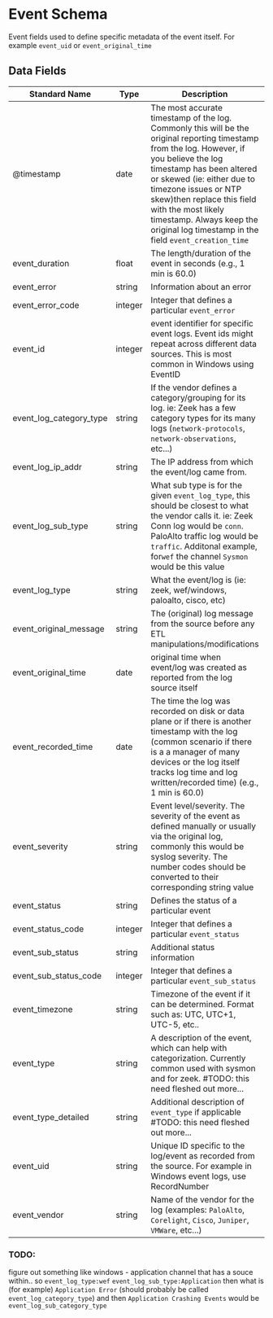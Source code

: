 # Event Schema

Event fields used to define specific metadata of the event itself. For example `event_uid` or `event_original_time`

## Data Fields

| Standard Name | Type | Description | Sample Value |
|--------|---------|-------|-------|
| @timestamp              | date    | The most accurate timestamp of the log. Commonly this will be the original reporting timestamp from the log. However, if you believe the log timestamp has been altered or skewed (ie: either due to timezone issues or NTP skew)then replace this field with the most likely timestamp. Always keep the original log timestamp in the field `event_creation_time` | `43201.2404861111`                |
| event_duration          | float   | The length/duration of the event in seconds  (e.g., 1 min is 60.0)                                                                                                                                                                                                                                                                                                 | `60`                              |
| event_error             | string  | Information about an error                                                                                                                                                                                                                                                                                                                                         | ``                                |
| event_error_code        | integer | Integer that defines a particular `event_error`                                                                                                                                                                                                                                                                                                                    | ``                                |
| event_id                | integer | event identifier for specific event logs. Event ids might repeat across different data sources. This is most common in Windows using EventID                                                                                                                                                                                                                       | `4688`                            |
| event_log_category_type | string  | If the vendor defines a category/grouping for its log. ie: Zeek has a few category types for its many logs (`network-protocols`, `network-observations`, etc...)                                                                                                                                                                                                   | `network-protocols`               |
| event_log_ip_addr       | string  | The IP address from which the event/log came from.                                                                                                                                                                                                                                                                                                                 | `10.10.10.10`                     |
| event_log_sub_type      | string  | What sub type is for the given `event_log_type`, this should be closest to what the vendor calls it. ie: Zeek Conn log would be `conn`. PaloAlto traffic log would be `traffic`. Additonal example, for`wef` the channel `Sysmon` would be this value                                                                                                              | `traffic`                         |
| event_log_type          | string  | What the event/log is (ie: zeek, wef/windows, paloalto, cisco, etc)                                                                                                                                                                                                                                                                                                | `paloalto`                        |
| event_original_message  | string  | The (original) log message from the source before any ETL manipulations/modifications                                                                                                                                                                                                                                                                              | ``                                |
| event_original_time     | date    | original time when event/log was created as reported from the log source itself                                                                                                                                                                                                                                                                                    | `43201.2404861111`                |
| event_recorded_time     | date    | The time the log was recorded on disk or data plane or if there is another timestamp with the log (common scenario if there is a a manager of many devices or the log itself tracks log time and log written/recorded time)  (e.g., 1 min is 60.0)                                                                                                                 | `4/11/2018 5:46:18`               |
| event_severity          | string  | Event level/severity. The severity of the event as defined manually or usually via the original log, commonly this would be syslog severity. The number codes should be converted to their corresponding string value                                                                                                                                              | `alert`                           |
| event_status            | string  | Defines the status of a particular event                                                                                                                                                                                                                                                                                                                           | `User logon with expired account` |
| event_status_code       | integer | Integer that defines a particular `event_status`                                                                                                                                                                                                                                                                                                                   | `3221225875`                      |
| event_sub_status        | string  | Additional status information                                                                                                                                                                                                                                                                                                                                      | `Account expired 300 days ago`    |
| event_sub_status_code   | integer | Integer that defines a particular `event_sub_status`                                                                                                                                                                                                                                                                                                               | `0`                               |
| event_timezone          | string  | Timezone of the event if it can be determined. Format such as: UTC, UTC+1, UTC-5, etc..                                                                                                                                                                                                                                                                            | `UTC`                             |
| event_type              | string  | A description of the event, which can help with categorization. Currently common used with sysmon and for zeek. #TODO: this need fleshed out more...                                                                                                                                                                                                               | `login`                           |
| event_type_detailed     | string  | Additional description of `event_type` if applicable #TODO: this need fleshed out more...                                                                                                                                                                                                                                                                          | ``                                |
| event_uid               | string  | Unique ID specific to the log/event as recorded from the source. For example in Windows event logs, use RecordNumber                                                                                                                                                                                                                                               | `CMzY3i4YoNZ3mT5yu5`              |
| event_vendor            | string  | Name of the vendor for the log (examples: `PaloAlto`, `Corelight`, `Cisco`, `Juniper`, `VMWare`, etc...)                                                                                                                                                                                                                                                           | `Corelight`                       |



### TODO:
figure out something like windows - application channel that has a souce within.. so `event_log_type:wef` `event_log_sub_type:Application` then what is (for example) `Application Error` (should probably be called `event_log_category_type`) and then `Application Crashing Events` would be `event_log_sub_category_type` 